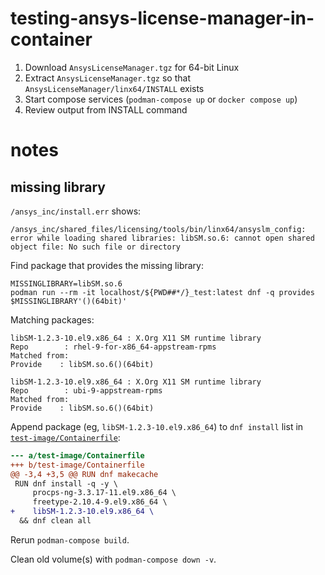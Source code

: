 # testing-ansys-license-manager-in-container

1. Download `AnsysLicenseManager.tgz` for 64-bit Linux
2. Extract `AnsysLicenseManager.tgz` so that `AnsysLicenseManager/linx64/INSTALL` exists
3. Start compose services (`podman-compose up` or `docker compose up`)
4. Review output from INSTALL command


# notes

## missing library

`/ansys_inc/install.err` shows:

```
/ansys_inc/shared_files/licensing/tools/bin/linx64/ansyslm_config: error while loading shared libraries: libSM.so.6: cannot open shared object file: No such file or directory
```

Find package that provides the missing library:

```shell
MISSINGLIBRARY=libSM.so.6
podman run --rm -it localhost/${PWD##*/}_test:latest dnf -q provides $MISSINGLIBRARY'()(64bit)'
```

Matching packages:

```
libSM-1.2.3-10.el9.x86_64 : X.Org X11 SM runtime library
Repo        : rhel-9-for-x86_64-appstream-rpms
Matched from:
Provide    : libSM.so.6()(64bit)

libSM-1.2.3-10.el9.x86_64 : X.Org X11 SM runtime library
Repo        : ubi-9-appstream-rpms
Matched from:
Provide    : libSM.so.6()(64bit)

```

Append package (eg, `libSM-1.2.3-10.el9.x86_64`) to `dnf install` list in [`test-image/Containerfile`](test-image/Containerfile):

```patch
--- a/test-image/Containerfile
+++ b/test-image/Containerfile
@@ -3,4 +3,5 @@ RUN dnf makecache
 RUN dnf install -q -y \
     procps-ng-3.3.17-11.el9.x86_64 \
     freetype-2.10.4-9.el9.x86_64 \
+    libSM-1.2.3-10.el9.x86_64 \
  && dnf clean all
```

Rerun `podman-compose build`.

Clean old volume(s) with `podman-compose down -v`.
